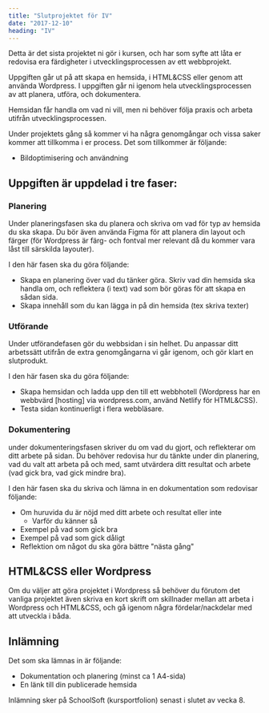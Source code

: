 ```yaml
---
title: "Slutprojektet för IV"
date: "2017-12-10"
heading: "IV"
---
```


Detta är det sista projektet ni gör i kursen, och har som syfte att låta er redovisa era färdigheter i utvecklingsprocessen av ett webbprojekt.

Uppgiften går ut på att skapa en hemsida, i HTML&CSS eller genom att använda Wordpress. I uppgiften går ni igenom hela utvecklingsprocessen av att planera, utföra, och dokumentera.

Hemsidan får handla om vad ni vill, men ni behöver följa praxis och arbeta utifrån utvecklingsprocessen.

Under projektets gång så kommer vi ha några genomgångar och vissa saker kommer att tillkomma i er process. Det som tillkommer är följande:

- Bildoptimisering och användning

## Uppgiften är uppdelad i tre faser:

### Planering
Under planeringsfasen ska du planera och skriva om vad för typ av hemsida du ska skapa. Du bör även använda Figma för att planera din layout och färger (för Wordpress är färg- och fontval mer relevant då du kommer vara låst till särskilda layouter).

I den här fasen ska du göra följande:
- Skapa en planering över vad du tänker göra. Skriv vad din hemsida ska handla om, och reflektera (i text) vad som bör göras för att skapa en sådan sida.
- Skapa innehåll som du kan lägga in på din hemsida (tex skriva texter)

### Utförande
Under utförandefasen gör du webbsidan i sin helhet. Du anpassar ditt arbetssätt utifrån de extra genomgångarna vi går igenom, och gör klart en slutprodukt.

I den här fasen ska du göra följande:
- Skapa hemsidan och ladda upp den till ett webbhotell (Wordpress har en webbvärd [hosting] via wordpress.com, använd Netlify för HTML&CSS).
- Testa sidan kontinuerligt i flera webbläsare.

### Dokumentering
under dokumenteringsfasen skriver du om vad du gjort, och reflekterar om ditt arbete på sidan. Du behöver redovisa hur du tänkte under din planering, vad du valt att arbeta på och med, samt utvärdera ditt resultat och arbete (vad gick bra, vad gick mindre bra).

I den här fasen ska du skriva och lämna in en dokumentation som redovisar följande:
- Om huruvida du är nöjd med ditt arbete och resultat eller inte
  - Varför du känner så
- Exempel på vad som gick bra
- Exempel på vad som gick dåligt
- Reflektion om något du ska göra bättre "nästa gång"

## HTML&CSS eller Wordpress
Om du väljer att göra projektet i Wordpress så behöver du förutom det vanliga projektet även skriva en kort skrift om skillnader mellan att arbeta i Wordpress och HTML&CSS, och gå igenom några fördelar/nackdelar med att utveckla i båda.

## Inlämning
Det som ska lämnas in är följande:

- Dokumentation och planering (minst ca 1 A4-sida)
- En länk till din publicerade hemsida

Inlämning sker på SchoolSoft (kursportfolion) senast i slutet av vecka 8.